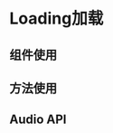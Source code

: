 <script setup>
import demo from './demo.vue'
import API from './api.vue'
import Method from './method.vue'
</script>

# Loading加载

## 组件使用

<Preview comp-name="Loading" demo-name="demo">
  <demo />
</Preview>

## 方法使用

<Preview comp-name="Loading" demo-name="method">
  <Method />
</Preview>

## Audio API

<API />
